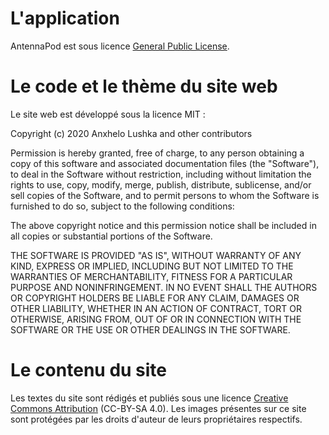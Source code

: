 # L'application

AntennaPod est sous licence [General Public License](https://github.com/AntennaPod/AntennaPod/blob/develop/LICENSE).

# Le code et le thème du site web

Le site web est développé sous la licence MIT :

Copyright (c) 2020 Anxhelo Lushka and other contributors

Permission is hereby granted, free of charge, to any person obtaining a copy of
this software and associated documentation files (the "Software"), to deal in
the Software without restriction, including without limitation the rights to
use, copy, modify, merge, publish, distribute, sublicense, and/or sell copies of
the Software, and to permit persons to whom the Software is furnished to do so,
subject to the following conditions:

The above copyright notice and this permission notice shall be included in all
copies or substantial portions of the Software.

THE SOFTWARE IS PROVIDED "AS IS", WITHOUT WARRANTY OF ANY KIND, EXPRESS OR
IMPLIED, INCLUDING BUT NOT LIMITED TO THE WARRANTIES OF MERCHANTABILITY, FITNESS
FOR A PARTICULAR PURPOSE AND NONINFRINGEMENT. IN NO EVENT SHALL THE AUTHORS OR
COPYRIGHT HOLDERS BE LIABLE FOR ANY CLAIM, DAMAGES OR OTHER LIABILITY, WHETHER
IN AN ACTION OF CONTRACT, TORT OR OTHERWISE, ARISING FROM, OUT OF OR IN
CONNECTION WITH THE SOFTWARE OR THE USE OR OTHER DEALINGS IN THE SOFTWARE.

# Le contenu du site

Les textes du site sont rédigés et publiés sous une licence [Creative
Commons Attribution](http://creativecommons.org/licenses/by-sa/4.0/legalcode)
(CC-BY-SA 4.0). Les images présentes sur ce site sont protégées par les droits
d'auteur de leurs propriétaires respectifs.
